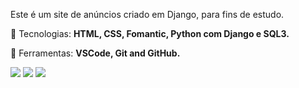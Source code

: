 <p align="left"> 
  Este é um site de anúncios criado em Django, para fins de estudo.
</p>

<p align="left">
  🦄 Tecnologias: <strong>HTML, CSS, Fomantic, Python com Django e SQL3.</strong>
</p>

<p align="left">
  💼 Ferramentas: <strong>VSCode, Git and GitHub.</strong>
</p>

<p align="left">
  <a href="https://www.instagram.com/mosscardoso/" alt="Instagram">
  <img src="https://img.shields.io/badge/-Instagram-DF0174?style=for-the-badge&logo=instagram&logoColor=white&link=https://www.instagram.com/iuricoding/"/></a>
  
  <a href="https://www.linkedin.com/in/matheus-cardoso-engenheiro/" alt="Linkedin">
  <img src="https://img.shields.io/badge/-Linkedin-0e76a8?style=for-the-badge&logo=Linkedin&logoColor=white&link=https://www.linkedin.com/in/iuricode" /></a>

  <a href="https://www.facebook.com/matheuscbsmsn/" alt="Facebook">
  <img src="https://img.shields.io/badge/-Facebook-3b5998?style=for-the-badge&logo=facebook&logoColor=white&link=https://www.facebook.com/exudojazz/"/></a>
</p>
